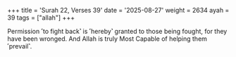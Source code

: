 +++
title = 'Surah 22, Verses 39'
date = '2025-08-27'
weight = 2634
ayah = 39
tags = ["allah"]
+++

Permission ˹to fight back˺ is ˹hereby˺ granted to those being fought, for they have been wronged. And Allah is truly Most Capable of helping them ˹prevail˺.